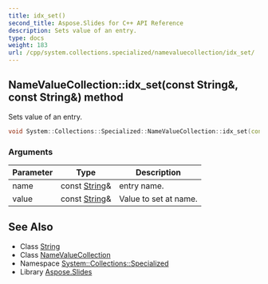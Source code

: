 ```yaml
---
title: idx_set()
second_title: Aspose.Slides for C++ API Reference
description: Sets value of an entry.
type: docs
weight: 183
url: /cpp/system.collections.specialized/namevaluecollection/idx_set/
---
```

## NameValueCollection::idx_set(const String\&, const String\&) method


Sets value of an entry.

```cpp
void System::Collections::Specialized::NameValueCollection::idx_set(const String &name, const String &value)
```


### Arguments

| Parameter | Type | Description |
| --- | --- | --- |
| name | const [String](../../../system/string/)\& | entry name. |
| value | const [String](../../../system/string/)\& | Value to set at name. |

## See Also

* Class [String](../../system/string/)
* Class [NameValueCollection](./)
* Namespace [System::Collections::Specialized](../)
* Library [Aspose.Slides](../../)